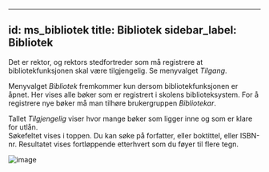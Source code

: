  ---
id: ms_bibliotek
title: Bibliotek
sidebar_label: Bibliotek
---

Det er rektor, og rektors stedfortreder som må registrere at bibliotekfunksjonen skal være tilgjengelig. Se menyvalget _Tilgang_.

Menyvalget _Bibliotek_ fremkommer kun dersom  bibliotekfunksjonen er åpnet. Her vises alle bøker som er registrert i skolens biblioteksystem. For å registrere nye bøker må man tilhøre brukergruppen _Bibliotekar_. 

Tallet _Tilgjengelig_ viser hvor mange bøker som ligger inne og som er klare for utlån.  
Søkefeltet vises i toppen. Du kan søke på forfatter, eller boktittel, eller ISBN-nr. Resultatet vises fortløppende etterhvert som du føyer til flere tegn. 

![image](https://github.com/BarmanHanssen/iskole/assets/80097133/4512b61b-8dce-4e46-b101-cfa61427bca8)
